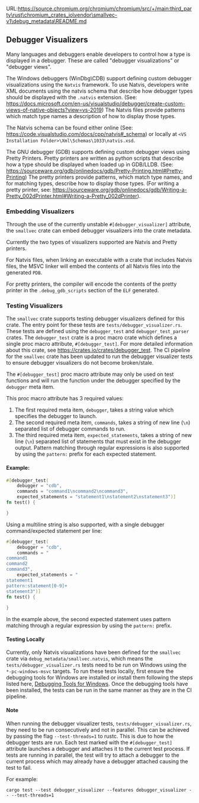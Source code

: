 URL:https://source.chromium.org/chromium/chromium/src/+/main:third_party\rust\chromium_crates_io\vendor\smallvec-v1\debug_metadata\README.md
## Debugger Visualizers

Many languages and debuggers enable developers to control how a type is
displayed in a debugger. These are called "debugger visualizations" or "debugger
views".

The Windows debuggers (WinDbg\CDB) support defining custom debugger visualizations using
the `Natvis` framework. To use Natvis, developers write XML documents using the natvis
schema that describe how debugger types should be displayed with the `.natvis` extension.
(See: https://docs.microsoft.com/en-us/visualstudio/debugger/create-custom-views-of-native-objects?view=vs-2019)
The Natvis files provide patterns which match type names a description of how to display
those types.

The Natvis schema can be found either online (See: https://code.visualstudio.com/docs/cpp/natvis#_schema)
or locally at `<VS Installation Folder>\Xml\Schemas\1033\natvis.xsd`.

The GNU debugger (GDB) supports defining custom debugger views using Pretty Printers.
Pretty printers are written as python scripts that describe how a type should be displayed
when loaded up in GDB/LLDB. (See: https://sourceware.org/gdb/onlinedocs/gdb/Pretty-Printing.html#Pretty-Printing)
The pretty printers provide patterns, which match type names, and for matching
types, describe how to display those types. (For writing a pretty printer, see: https://sourceware.org/gdb/onlinedocs/gdb/Writing-a-Pretty_002dPrinter.html#Writing-a-Pretty_002dPrinter).

### Embedding Visualizers

Through the use of the currently unstable `#[debugger_visualizer]` attribute, the `smallvec`
crate can embed debugger visualizers into the crate metadata.

Currently the two types of visualizers supported are Natvis and Pretty printers.

For Natvis files, when linking an executable with a crate that includes Natvis files,
the MSVC linker will embed the contents of all Natvis files into the generated `PDB`.

For pretty printers, the compiler will encode the contents of the pretty printer
in the `.debug_gdb_scripts` section of the `ELF` generated.

### Testing Visualizers

The `smallvec` crate supports testing debugger visualizers defined for this crate. The entry point for
these tests are `tests/debugger_visualizer.rs`. These tests are defined using the `debugger_test` and
`debugger_test_parser` crates. The `debugger_test` crate is a proc macro crate which defines a
single proc macro attribute, `#[debugger_test]`. For more detailed information about this crate,
see https://crates.io/crates/debugger_test. The CI pipeline for the `smallvec` crate has been updated
to run the debugger visualizer tests to ensure debugger visualizers do not become broken/stale.

The `#[debugger_test]` proc macro attribute may only be used on test functions and will run the
function under the debugger specified by the `debugger` meta item.

This proc macro attribute has 3 required values:

1. The first required meta item, `debugger`, takes a string value which specifies the debugger to launch.
2. The second required meta item, `commands`, takes a string of new line (`\n`) separated list of debugger
commands to run.
3. The third required meta item, `expected_statements`, takes a string of new line (`\n`) separated list of
statements that must exist in the debugger output. Pattern matching through regular expressions is also
supported by using the `pattern:` prefix for each expected statement.

#### Example:

```rust
#[debugger_test(
    debugger = "cdb",
    commands = "command1\ncommand2\ncommand3",
    expected_statements = "statement1\nstatement2\nstatement3")]
fn test() {

}
```

Using a multiline string is also supported, with a single debugger command/expected statement per line:

```rust
#[debugger_test(
    debugger = "cdb",
    commands = "
command1
command2
command3",
    expected_statements = "
statement1
pattern:statement[0-9]+
statement3")]
fn test() {
    
}
```

In the example above, the second expected statement uses pattern matching through a regular expression
by using the `pattern:` prefix.

#### Testing Locally

Currently, only Natvis visualizations have been defined for the `smallvec` crate via `debug_metadata/smallvec.natvis`,
which means the `tests/debugger_visualizer.rs` tests need to be run on Windows using the `*-pc-windows-msvc` targets.
To run these tests locally, first ensure the debugging tools for Windows are installed or install them following
the steps listed here, [Debugging Tools for Windows](https://docs.microsoft.com/en-us/windows-hardware/drivers/debugger/).
Once the debugging tools have been installed, the tests can be run in the same manner as they are in the CI
pipeline.

#### Note

When running the debugger visualizer tests, `tests/debugger_visualizer.rs`, they need to be run consecutively
and not in parallel. This can be achieved by passing the flag `--test-threads=1` to rustc. This is due to
how the debugger tests are run. Each test marked with the `#[debugger_test]` attribute launches a debugger
and attaches it to the current test process. If tests are running in parallel, the test will try to attach
a debugger to the current process which may already have a debugger attached causing the test to fail.

For example:

```
cargo test --test debugger_visualizer --features debugger_visualizer -- --test-threads=1
```
